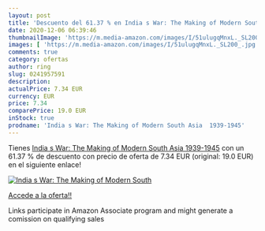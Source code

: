 ```yaml
---
layout: post
title: 'Descuento del 61.37 % en India s War: The Making of Modern South '
date: 2020-12-06 06:39:46
thumbnailImage: 'https://m.media-amazon.com/images/I/51ulugqMnxL._SL200_.jpg'
images: [ 'https://m.media-amazon.com/images/I/51ulugqMnxL._SL200_.jpg' ]
comments: true
category: ofertas
author: ring
slug: 0241957591
description:
actualPrice: 7.34 EUR
currency: EUR
price: 7.34
comparePrice: 19.0 EUR
inStock: true
prodname: 'India s War: The Making of Modern South Asia  1939-1945'
---
```


Tienes [India s War: The Making of Modern South Asia  1939-1945](https://www.amazon.es/dp/0241957591/?tag=tolees-21) con un 61.37 % de descuento con precio de oferta de 7.34 EUR (original: 19.0 EUR) en el siguiente enlace!

[![India s War: The Making of Modern South ](https://m.media-amazon.com/images/I/51ulugqMnxL._SL200_.jpg)](https://www.amazon.es/dp/0241957591/?tag=tolees-21)

[Accede a la oferta!!](https://www.amazon.es/dp/0241957591/?tag=tolees-21)

Links participate in Amazon Associate program and might generate a comission on qualifying sales


